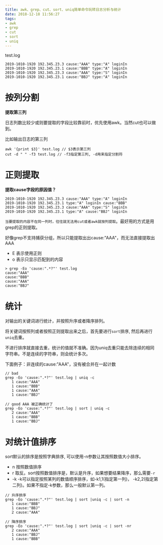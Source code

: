 ```yaml
---
title: awk、grep、cut、sort、uniq简单命令玩转日志分析与统计
date: 2018-12-18 11:56:27
tags:
- awk
- grep
- cut
- sort
- uniq
---
```


test.log

```
2019-1010-1920 192.345.23.3 cause:"AAA" type:"A" loginIn
2019-1010-1920 192.345.23.1 cause:"BBB" type:"A" loginIn
2019-1010-1920 192.345.23.3 cause:"AAA" type:"S" loginIn
2019-1010-1920 192.345.23.1 cause:"BBJ" type:"A" loginIn
```

# 按列分割

**提取第三列**

日志列数比较少或则要提取的字段比较靠前时，优先使用awk。当然cut也可以做到。

比如输出日志的第三列

```
awk '{print $3}' test.log // $3表示第三列
cut -d " " -f3 test.log // -f3指定第三列, -d用来指定分割符
```

# 正则提取

**提取cause字段的原因值？**

```
2019-1010-1920 192.345.23.3 cause:"AAA" type:"A" loginIn
2019-1010-1920 192.345.23.1 type:"A" loginIn cause:"BBB"
2019-1010-1920 192.345.23.3 cause:"AAA" type:"S" loginIn
2019-1010-1920 192.345.23.1 type:"A" cause:"BBJ" loginIn
```

`当要提取的内容不在同一列时，往往就无法用cut或者awk就按列提取`。最好用的方式是用grep的正则提取。

好像grep不支持捕获分组，所以只能提取出出cause:"AAA"，而无法直接提取出AAA

- E 表示使用正则
- o 表示只显示匹配到的内容

```
> grep -Eo 'cause:".*?"' test.log
cause:"AAA"
cause:"BBB"
cause:"AAA"
cause:"BBJ"
```

# 统计

对输出的关键词进行统计，并按照升序或者降序排列。

将关键词按照列或者按照正则提取出来之后，首先要进行`sort`排序, 然后再进行`uniq`去重。

不进行排序就直接去重，统计的值就不准确。因为uniq去重只能去除连续的相同字符串。不是连续的字符串，则会统计多次。

下面例子：非连续的cause:"AAA"，没有被合并在一起计数

```
// bad
grep -Eo 'cause:".*?"' test.log | uniq -c
   1 cause:"AAA"
   1 cause:"BBB"
   1 cause:"AAA"
   1 cause:"BBJ"

// good AAA 被正确统计了
grep -Eo 'cause:".*?"' test.log | sort | uniq -c
   2 cause:"AAA"
   1 cause:"BBB"
   1 cause:"BBJ"
```

# 对统计值排序

sort默认的排序是按照字典排序, 可以使用-n参数让其按照数值大小排序。

- n 按照数值排序
- r 取反。sort按照数值排序是，默认是升序，如果想要结果降序，那么需要`-r`
- -k -k可以指定按照某列的数值顺序排序，如-k1,1(指定第一列)， -k2,2(指定第二列)。如果不指定-k参数，那么一般默认第一列。

```
// 升序排序
grep -Eo 'cause:".*?"' test.log | sort |uniq -c | sort -n
   1 cause:"BBB"
   1 cause:"BBJ"
   2 cause:"AAA"

// 降序排序
grep -Eo 'cause:".*?"' test.log | sort |uniq -c | sort -nr
   2 cause:"AAA"
   1 cause:"BBJ"
   1 cause:"BBB"
```





